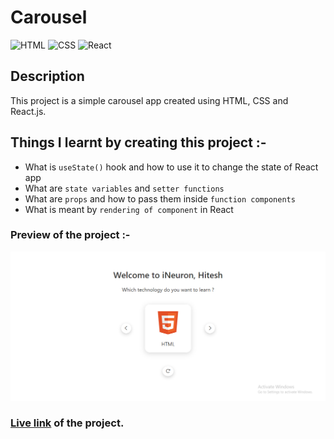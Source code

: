 # Carousel

![HTML](https://img.shields.io/badge/-HTML-red)
![CSS](https://img.shields.io/badge/-CSS-green)
![React](https://img.shields.io/badge/-React-blueviolet)

## Description

This project is a simple carousel app created using HTML, CSS and React.js.

## Things I learnt by creating this project :-

- What is `useState()` hook and how to use it to change the state of React app
- What are `state variables` and `setter functions`
- What are `props` and how to pass them inside `function components`
- What is meant by `rendering of component` in React

### Preview of the project :-

![preview](./preview.png)

### [Live link](https://carousel-app-theta.vercel.app/) of the project.
